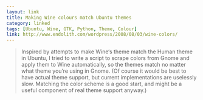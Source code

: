 ```yaml
---
layout: link
title: Making Wine colours match Ubuntu themes
category: linked
tags: [Ubuntu, Wine, GTK, Python, Theme, Colour]
link: http://www.endolith.com/wordpress/2008/08/03/wine-colors/
---
```


> Inspired by attempts to make Wine‘s theme match the Human theme in Ubuntu, I tried to write a script to scrape colors from Gnome and apply them to Wine automatically, so the themes match no matter what theme you’re using in Gnome. (Of course it would be best to have actual theme support, but current implementations are uselessly slow.  Matching the color scheme is a good start, and might be a useful component of real theme support anyway.)